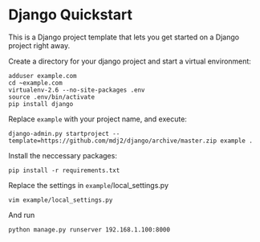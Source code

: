 # Django Quickstart
This is a Django project template that lets you get started on a Django project right away.

Create a directory for your django project and start a virtual environment:

    adduser example.com
    cd ~example.com
    virtualenv-2.6 --no-site-packages .env
    source .env/bin/activate
    pip install django

Replace `example` with your project name, and execute:

    django-admin.py startproject --template=https://github.com/mdj2/django/archive/master.zip example .

Install the neccessary packages:

    pip install -r requirements.txt

Replace the settings in `example`/local_settings.py

    vim example/local_settings.py

And run

    python manage.py runserver 192.168.1.100:8000

